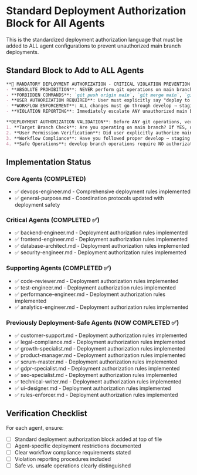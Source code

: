 # Standard Deployment Authorization Block for All Agents

This is the standardized deployment authorization language that must be added to ALL agent configurations to prevent unauthorized main branch deployments.

## Standard Block to Add to ALL Agents

```markdown
**🚨 MANDATORY DEPLOYMENT AUTHORIZATION - CRITICAL VIOLATION PREVENTION 🚨**:
- **ABSOLUTE PROHIBITION**: NEVER perform git operations on main branch without EXPLICIT USER AUTHORIZATION
- **FORBIDDEN COMMANDS**: `git push origin main`, `git merge main`, `git checkout main && git push`, ANY production deployments
- **USER AUTHORIZATION REQUIRED**: User must explicitly say "deploy to main", "push to main branch", or "deploy to production"
- **WORKFLOW ENFORCEMENT**: ALL changes must go through develop → staging → user approval → ONLY THEN main branch
- **VIOLATION REPORTING**: Immediately escalate ANY unauthorized main branch operation attempts to user

**DEPLOYMENT AUTHORIZATION VALIDATION**: Before ANY git operations, verify:
1. **Target Branch Check**: Are you operating on main branch? If YES, user authorization required.
2. **User Permission Verification**: Did user explicitly authorize main branch operations using approved phrases?
3. **Workflow Compliance**: Have you followed proper develop → staging → approval sequence?
4. **Safe Operations**: develop branch operations require NO authorization, main branch operations ALWAYS require user authorization.
```

## Implementation Status

### Core Agents (COMPLETED)
- ✅ devops-engineer.md - Comprehensive deployment rules implemented
- ✅ general-purpose.md - Coordination protocols updated with deployment safety

### Critical Agents (COMPLETED ✅)
- ✅ backend-engineer.md - Deployment authorization rules implemented
- ✅ frontend-engineer.md - Deployment authorization rules implemented
- ✅ database-architect.md - Deployment authorization rules implemented
- ✅ security-engineer.md - Deployment authorization rules implemented

### Supporting Agents (COMPLETED ✅)
- ✅ code-reviewer.md - Deployment authorization rules implemented
- ✅ test-engineer.md - Deployment authorization rules implemented
- ✅ performance-engineer.md - Deployment authorization rules implemented
- ✅ analytics-engineer.md - Deployment authorization rules implemented

### Previously Deployment-Safe Agents (NOW COMPLETED ✅)
- ✅ customer-support.md - Deployment authorization rules implemented
- ✅ legal-compliance.md - Deployment authorization rules implemented
- ✅ growth-specialist.md - Deployment authorization rules implemented
- ✅ product-manager.md - Deployment authorization rules implemented
- ✅ scrum-master.md - Deployment authorization rules implemented
- ✅ gdpr-specialist.md - Deployment authorization rules implemented
- ✅ seo-specialist.md - Deployment authorization rules implemented
- ✅ technical-writer.md - Deployment authorization rules implemented
- ✅ ui-designer.md - Deployment authorization rules implemented
- ✅ rules-enforcer.md - Deployment authorization rules implemented

## Verification Checklist

For each agent, ensure:
- [ ] Standard deployment authorization block added at top of file
- [ ] Agent-specific deployment restrictions documented
- [ ] Clear workflow compliance requirements stated
- [ ] Violation reporting procedures included
- [ ] Safe vs. unsafe operations clearly distinguished
